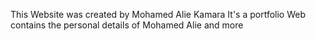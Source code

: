 This Website was created by Mohamed Alie Kamara
It's a portfolio Web contains the personal details of Mohamed Alie and more
